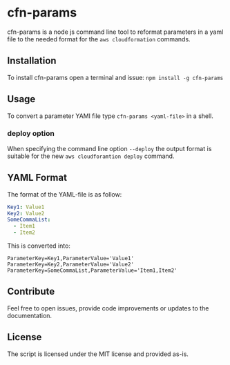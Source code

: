 # cfn-params

cfn-params is a node js command line tool to reformat parameters in a yaml file to the needed format for the `aws cloudformation` commands.

## Installation

To install cfn-params open a terminal and issue: `npm install -g cfn-params`

## Usage

To convert a parameter YAMl file type `cfn-params <yaml-file>` in a shell.

### deploy option

When specifying the command line option `--deploy` the output format is suitable for the new `aws cloudforamtion deploy` command.

## YAML Format

The format of the YAML-file is as follow:

```yaml
Key1: Value1
Key2: Value2
SomeCommaList:
  - Item1
  - Item2
```

This is converted into:

```text
ParameterKey=Key1,ParameterValue='Value1' ParameterKey=Key2,ParameterValue='Value2' ParameterKey=SomeCommaList,ParameterValue='Item1,Item2'
```

## Contribute

Feel free to open issues, provide code improvements or updates to the documentation.

## License

The script is licensed under the MIT license and provided as-is.

